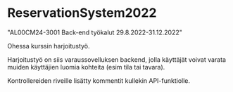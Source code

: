 # ReservationSystem2022

"AL00CM24-3001 Back-end työkalut 29.8.2022-31.12.2022"

Ohessa kurssin harjoitustyö.

Harjoitustyö on siis varaussovelluksen backend, jolla käyttäjät voivat varata muiden käyttäjien luomia kohteita (esim tila tai tavara).

Kontrollereiden riveille lisätty kommentit kullekin API-funktiolle.
